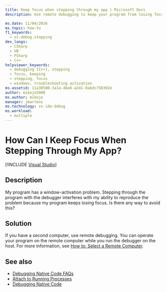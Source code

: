 ```yaml
---
title: Keep focus when stepping through my app | Microsoft Docs
description: Use remote debugging to keep your program from losing focus when you debug a window activation problem.

ms.date: 11/04/2016
ms.topic: how-to
f1_keywords: 
  - vs.debug.stepping
dev_langs: 
  - CSharp
  - VB
  - FSharp
  - C++
helpviewer_keywords: 
  - debugging [C++], stepping
  - focus, keeping
  - stepping, focus
  - windows, troubleshooting activation
ms.assetid: 11a30580-3a1a-4be8-a241-0abdc758302e
author: mikejo5000
ms.author: mikejo
manager: jmartens
ms.technology: vs-ide-debug
ms.workload: 
  - multiple
---
```

# How Can I Keep Focus When Stepping Through My App?

 [!INCLUDE [Visual Studio](~/includes/applies-to-version/vs-windows-only.md)]
## Description
 My program has a window-activation problem. Stepping through the program with the debugger interferes with my ability to reproduce the problem because my program keeps losing focus. Is there any way to avoid this?

## Solution
 If you have a second computer, use remote debugging. You can operate your program on the remote computer while you run the debugger on the host. For more information, see [How to: Select a Remote Computer](/previous-versions/visualstudio/visual-studio-2010/w8wtw2f3(v=vs.100)).

## See also
- [Debugging Native Code FAQs](../debugger/debugging-native-code-faqs.md)
- [Attach to Running Processes](../debugger/attach-to-running-processes-with-the-visual-studio-debugger.md)
- [Debugging Native Code](../debugger/debugging-native-code.md)
